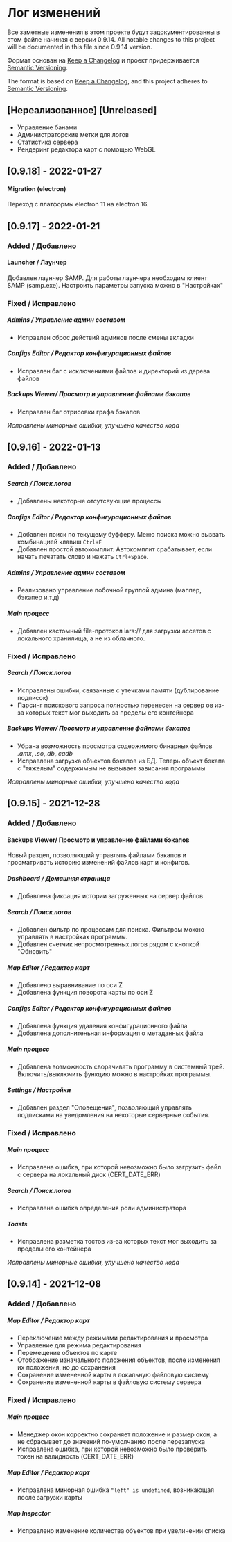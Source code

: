 # Лог изменений
Все заметные изменения в этом проекте будут задокументированны в этом файле начиная с версии 0.9.14.
All notable changes to this project will be documented in this file since 0.9.14 version.

Формат основан на [Keep a Changelog](https://keepachangelog.com/en/1.0.0/)
и проект придерживается [Semantic Versioning](https://semver.org/spec/v2.0.0.html).

The format is based on [Keep a Changelog](https://keepachangelog.com/en/1.0.0/),
and this project adheres to [Semantic Versioning](https://semver.org/spec/v2.0.0.html).

## [Нереализованное] [Unreleased]
* Управление банами
* Администраторские метки для логов
* Статистика сервера
* Рендеринг редактора карт с помощью WebGL

## [0.9.18] - 2022-01-27
#### Migration (electron)
Переход с платформы electron 11 на electron 16.

## [0.9.17] - 2022-01-21
### Added / Добавлено
#### Launcher / Лаунчер
Добавлен лаунчер SAMP. Для работы лаунчера необходим клиент SAMP (samp.exe). Настроить параметры запуска можно в "Настройках"

### Fixed / Исправлено
##### Admins / Управление админ составом
- Исправлен сброс действий админов после смены вкладки
##### Configs Editor / Редактор конфигурационных файлов
- Исправлен баг с исключениями файлов и директорий из дерева файлов
##### Backups Viewer/ Просмотр и управление файлами бэкапов
- Исправлен баг отрисовки графа бэкапов

*Исправлены минорные ошибки, улучшено качество кода*

## [0.9.16] - 2022-01-13
### Added / Добавлено
##### Search / Поиск логов
- Добавлены некоторые отсутсвующие процессы
##### Configs Editor / Редактор конфигурационных файлов
- Добавлен поиск по текущему буфферу. Меню поиска можно вызвать комбинацией клавиш `Ctrl+F`
- Добавлен простой автокомплит. Автокомплит срабатывает, если начать печатать слово и нажать `Ctrl+Space`.
##### Admins / Управление админ составом
- Реализовано управление побочной группой админа (маппер, бэкапер и.т.д)
##### Main процесс
- Добавлен кастомный file-протокол lars:// для загрузки ассетов с локального хранилища, а не из облачного.
### Fixed / Исправлено
##### Search / Поиск логов
- Исправлены ошибки, связанные с утечками памяти (дублирование подписок)
- Парсинг поискового запроса полностью перенесен на сервер
ов из-за которых текст мог выходить за пределы его контейнера
##### Backups Viewer/ Просмотр и управление файлами бэкапов
- Убрана возможность просмотра содержимого бинарных файлов *.amx*, *.so*,*.db*,*.cadb*
- Исправлена загрузка объектов бэкапов из БД. Теперь объект бэкапа с "тяжелым" содержимым не вызывает зависания программы

*Исправлены минорные ошибки, улучшено качество кода*

## [0.9.15] - 2021-12-28
### Added / Добавлено
#### Backups Viewer/ Просмотр и управление файлами бэкапов
Новый раздел, позволяющий управлять файлами бэкапов и просматривать историю изменений файлов карт и конфигов.
##### Dashboard / Домашняя страница
- Добавлена фиксация истории загруженных на сервер файлов
##### Search / Поиск логов
- Добавлен фильтр по процессам для поиска. Фильтром можно управлять в настройках программы.
- Добавлен счетчик непросмотренных логов рядом с кнопкой "Обновить"
##### Map Editor / Редактор карт
- Добавлено выравнивание по оси Z
- Добавлена функция поворота карты по оси Z
##### Configs Editor / Редактор конфигурационных файлов
- Добавлена функция удаления конфигурационного файла
- Добавлена дополнитеньная информация о метаданных файла
##### Main процесс
- Добавлена возможность сворачивать программу в системный трей. Включить/выключить функцию можно в настройках программы.
##### Settings / Настройки
- Добавлен раздел "Оповещения", позволяющий управлять подписками на уведомления на некоторые серверные события.
### Fixed / Исправлено
##### Main процесс
-  Исправлена ошибка, при которой невозможно было загрузить файл с сервера на локальный диск (CERT_DATE_ERR)
##### Search / Поиск логов
- Исправлена ошибка определения роли администратора
##### Toasts
- Исправлена разметка тостов из-за которых текст мог выходить за пределы его контейнера

*Исправлены минорные ошибки, улучшено качество кода*

## [0.9.14] - 2021-12-08
### Added / Добавлено
##### Map Editor / Редактор карт
- Переключение между режимами редактирования и просмотра
- Управление для режима редактирования
- Перемещение объектов по карте
- Отображение изначального положения объектов, после изменения их положения, но до сохранения
- Сохранение измененной карты в локальную файловую систему
- Сохранение измененной карты в файловую систему сервера
### Fixed / Исправлено
##### Main процесс
- Менеджер окон корректно сохраняет положение и размер окон, а не сбрасывает до значений по-умолчанию после перезапуска
-  Исправлена ошибка, при которой невозможно было проверить токен на валидность (CERT_DATE_ERR)
##### Map Editor / Редактор карт
- Исправлена минорная ошибка `"left" is undefined`, возникающая после загрузки карты
##### Map Inspector
- Исправлено изменение количества объектов при увеличении списка
